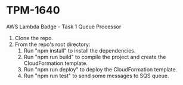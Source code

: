 # TPM-1640
AWS Lambda Badge - Task 1 Queue Processor

1. Clone the repo.
2. From the repo's root directory:
   1. Run "npm install" to install the dependencies.
   2. Run "npm run build" to compile the project and create the CloudFormation template.
   3. Run "npm run deploy" to deploy the CloudFormation template.
   4. Run "npm run test" to send some messages to SQS queue.

